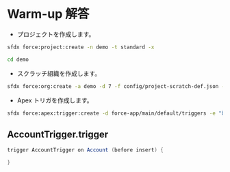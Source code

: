 # Warm-up 解答

- プロジェクトを作成します。

```sh
sfdx force:project:create -n demo -t standard -x
```

```sh
cd demo
```

- スクラッチ組織を作成します。

```sh
sfdx force:org:create -a demo -d 7 -f config/project-scratch-def.json -s -t scratch -v DevHub
```

- Apex トリガを作成します。

```sh
sfdx force:apex:trigger:create -d force-app/main/default/triggers -e "before insert" -n AccountTrigger -s Account -t ApexTrigger
```

## AccountTrigger.trigger

```java
trigger AccountTrigger on Account (before insert) {

}
```
